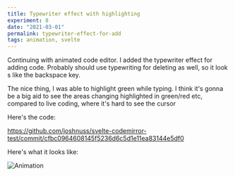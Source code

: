 ```yaml
---
title: Typewriter effect with highlighting
experiment: 8
date: "2021-03-01"
permalink: typewriter-effect-for-add
tags: animation, svelte
---
```


Continuing with animated code editor. I added the typewriter effect for adding code. Probably should use typewriting for deleting as well, so it look s like the backspace key.

The nice thing, I was able to highlight green while typing. I think it's gonna be a big aid to see the areas changing highlighted in green/red etc, compared to live coding, where it's hard to see the cursor

Here's the code:

https://github.com/joshnuss/svelte-codemirror-test/commit/cfbc0964608145f5236d6c5d1e11ea83144e5df0

Here's what it looks like:

![Animation](/images/typewriter-animation.gif)
